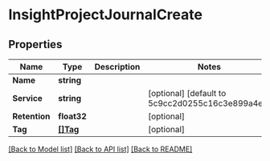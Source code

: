 # InsightProjectJournalCreate

## Properties

Name | Type | Description | Notes
------------ | ------------- | ------------- | -------------
**Name** | **string** |  | 
**Service** | **string** |  | [optional] [default to 5c9cc2d0255c16c3e899a4ea]
**Retention** | **float32** |  | [optional] 
**Tag** | [**[]Tag**](tag.md) |  | [optional] 

[[Back to Model list]](../README.md#documentation-for-models) [[Back to API list]](../README.md#documentation-for-api-endpoints) [[Back to README]](../README.md)


